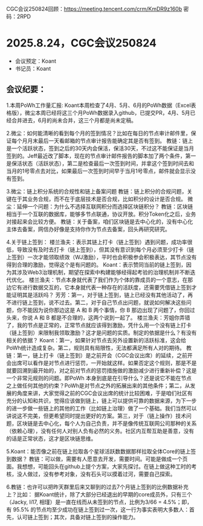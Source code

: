 CGC会议250824回顾：https://meeting.tencent.com/crm/KmDR9z160b
密码：2RPD

# 2025.8.24，CGC会议250824

- 会议预定：Koant
- 书记员：Koant

## 会议纪要：

1.本周PoWh工作量汇报:
Koant本周检查了4月、5月、6月的PoWh数据（Excel表格版），微尘本周已经将这三个月PoWh数据录入github，已提交PR，4月、5月已经合并进去，6月的尚未合并，这三个月都是尚未定稿。

2.微尘：如何能清晰的看到每个月的签到情况？比如在每日的节点审计邮件里，保证每个月月末最后一天看邮箱的节点审计报告能确定其是否有签到。
教链：链上是一个活跃状态，签到之后的30天内会保活，保活30天，不过这不能保证是当月签到的。Jeff最近改了脚本，现在的节点审计邮件报告的脚本加了两个条件，第一是保活状态（活跃状态），第二是检查最后一次签到时间，并拿这个签到时间去和当月的1号零点去对比，如果最后一次签到时间早于当月1号零点，邮件就会显示没有签到。

3.微尘：链上积分系统的合规性和链上备案问题
教链：链上积分的合规问题，关键在于其业务合规，而不在于底层技术是否合规，比如积分的设计是否合规。
微尘：延伸一个问题：为什么不选择互联网积分而选择区块链积分？
教链：区块链相当于一个互联的数据库，能够多节点联通，协议开放。积分Token化之后，业务对接起来会比较方便。
教链：关于备案，咱们区块链是去中心化的，没有中心化主体去备案，网信办好像是支持你作为节点去备案，回头再研究研究。

4.关于链上签到：
楼兰渔夫：表示其链上打卡（链上签到）遇到问题，成功率很低，导致没有及时去打卡（链上签到），但其没有意识到每个月必须至少打卡（链上签到）一次才能领取绩效（WJ激励），平时也会积极参会积极表达，其节点没有得到合理的激励，觉得这个是有问题的。
Koant：表示赞同当前的链上签到，因为其涉及Web3治理机制，期望在探索中构建能够经得起考验的治理机制并不断迭代优化。
楼兰渔夫：节点本身就代表了我们作为个体的靠成员的一个意志，在那边它有进行数据交互的，它本身就代表一种存在的活跃度，还需要凭借链上签到才能证明其是活跃吗？
芳芳：第一，对于链上签到，链上已经没有其他活动了，再不进行链上签到，说不过去。第二，对于自己节点出问题，就说如何解决这些问题，你不能因为说你那边这是 A 和 B 两个事情，你 B 那边出现了问题了，你回过头来，你说 A 和 B 都是不合理的，这两个说到一起了。
楼兰渔夫：芳姐你弄错了，我的节点是正常的，正常节点就应该得到激励，凭什么用一个没有链上打卡（链上签到）来限制我领取激励？这才是问题的实质。制定的依据是什么？有没有相关的依据？
Koant：第一，如果针对节点去另外设置新的活跃标准，这会给PoWh统计造成复杂。第二，规则具有局限性，无法都满足所有人对的期待。
教链：第一，链上打卡（链上签到）是之前开会（CGC会议出席）的延续，之前开会出席可以看作是对节点进行惩罚，一开始就这样。如果否定这个规则，那是不是就要回溯到最开始的，对之前对节点的惩罚措施做的激励减少进行重新补偿？这是一个非常元规则的问题。即PoWh 本身到底是在引导什么？还是说它不能在节点之上做任何其他的约束？PoWh是对节点之外的拓展出来的其他条件；第二，从发展的角度来讲，大家觉得之前的CGC会议出席的统计比较困难，于是咱们社区有充分的认知和共识，觉得应该做到链上，链上可以提供可靠的数据来源，为下一步的进一步做一些链上的其他的工作（比如链上治理）做了一个基础。我们当然可以讲说这不完美，但更希望同时提出更好的方案。第三，对于（链上操作）技术问题，区块链是去中心化，每个人为自己负责，并不是像传统互联网公司那种的关系（依赖心理），没有任何人对别人负有必然的义务。社区内互帮互助是善意，没有的话是正常状态，这才是区块链思维。

5.Koant：能否像之前在链上拉取各个星球活跃数数据那样拉取全体Core的链上签到数据？
教链：可以做，需要有人愿意去开发，需要时间。可能是做成一个页面。我想想，可能回头在github上提个方案，大家先探讨。在链上做这种工时的考核，没人做过，没有参考对象，没有石头可以摸着过河，需要自己探索。

6.教链：也许可以把昨天群里后来又聊到的过去7个月链上签到的比例数据补充上？比如：
据Koant统计，除了大部分已经退出的早期的core成员外，只有三个（Jacky, li17, 相瑾）是一直在线而从未签到的节点，比例为3/66 = 4.5%；即，有 95.5% 的节点均至少成功在链上签到过一次，这一行为事实表明大多数人：首先，认可链上签到；其次，具备对链上签到的操作能力。
